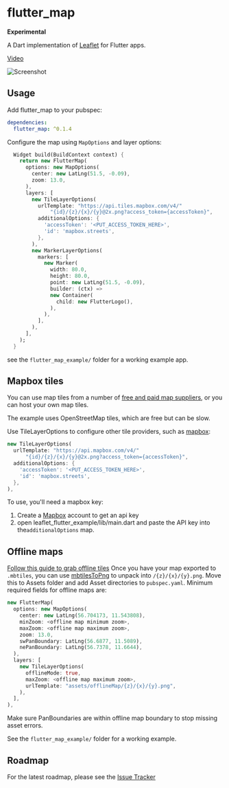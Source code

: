 # flutter_map

**Experimental**

A Dart implementation of [Leaflet] for Flutter apps.

[Video](https://drive.google.com/file/d/14srd4ERdgRr68TtLmG6Aho9L1pGOyFF7/view?usp=sharing)

![Screenshot](https://i.imgur.com/I84kptO.png)

## Usage

Add flutter_map to your pubspec:

```yaml
dependencies:
  flutter_map: ^0.1.4
```

Configure the map using `MapOptions` and layer options:

```dart
  Widget build(BuildContext context) {
    return new FlutterMap(
      options: new MapOptions(
        center: new LatLng(51.5, -0.09),
        zoom: 13.0,
      ),
      layers: [
        new TileLayerOptions(
          urlTemplate: "https://api.tiles.mapbox.com/v4/"
              "{id}/{z}/{x}/{y}@2x.png?access_token={accessToken}",
          additionalOptions: {
            'accessToken': '<PUT_ACCESS_TOKEN_HERE>',
            'id': 'mapbox.streets',
          },
        ),
        new MarkerLayerOptions(
          markers: [
            new Marker(
              width: 80.0,
              height: 80.0,
              point: new LatLng(51.5, -0.09),
              builder: (ctx) =>
              new Container(
                child: new FlutterLogo(),
              ),
            ),
          ],
        ),
      ],
    );
  }
```

see the `flutter_map_example/` folder for a working example app.

## Mapbox tiles

You can use map tiles from a number of
[free and paid map suppliers](http://leafletjs.com/plugins.html#basemap-providers),
or you can host your own map tiles.

The example uses OpenStreetMap tiles, which are free but can be slow.

Use TileLayerOptions to configure other tile providers, such as [mapbox]:

```dart
new TileLayerOptions(
  urlTemplate: "https://api.mapbox.com/v4/"
      "{id}/{z}/{x}/{y}@2x.png?access_token={accessToken}",
  additionalOptions: {
    'accessToken': '<PUT_ACCESS_TOKEN_HERE>',
    'id': 'mapbox.streets',
  },
),
```

To use, you'll need a mapbox key:

1. Create a [Mapbox] account to get an api key
2. open leaflet_flutter_example/lib/main.dart and paste the API key into the`additionalOptions` map.

## Offline maps

[Follow this guide to grab offline tiles](https://tilemill-project.github.io/tilemill/docs/guides/osm-bright-mac-quickstart/) Once you have your map exported to `.mbtiles`, you can use [mbtilesToPng](https://github.com/alfanhui/mbtilesToPngs) to unpack into `/{z}/{x}/{y}.png`. Move this to Assets folder and add  Asset directories to `pubspec.yaml`. Minimum required fields for offline maps are:

```dart
new FlutterMap(
  options: new MapOptions(
    center: new LatLng(56.704173, 11.543808),
    minZoom: <offline map minimum zoom>,
    maxZoom: <offline map maximum zoom>,
    zoom: 13.0,
    swPanBoundary: LatLng(56.6877, 11.5089),
    nePanBoundary: LatLng(56.7378, 11.6644),
  ),
  layers: [
    new TileLayerOptions(
      offlineMode: true,
      maxZoom: <offline map maximum zoom>,
      urlTemplate: "assets/offlineMap/{z}/{x}/{y}.png",
    ),
  ],
),
```

Make sure PanBoundaries are within offline map boundary to stop missing asset errors.

See the `flutter_map_example/` folder for a working example.

## Roadmap

For the latest roadmap, please see the [Issue Tracker]

[Leaflet]: http://leafletjs.com/
[Mapbox]: https://www.mapbox.com/
[Issue Tracker]: https://github.com/apptreesoftware/flutter_map/issues
